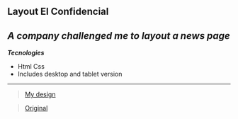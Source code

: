 
## Layout El Confidencial

*A company challenged me to layout a news page*
---

***Tecnologies***
- Html Css
- Includes desktop and tablet version
---

> [My design](https://jableed43.github.io/Maquetacion-Confidencial/maquetado-confidencial.html)

> [Original](https://xd.adobe.com/view/63f1e0b3-4714-43ca-b3a0-bcaef9deef01-36a2/)

